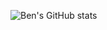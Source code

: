 ![Ben's GitHub stats](https://github-readme-stats.vercel.app/api?username=benjaminxie1&show_icons=true&theme=radical)
